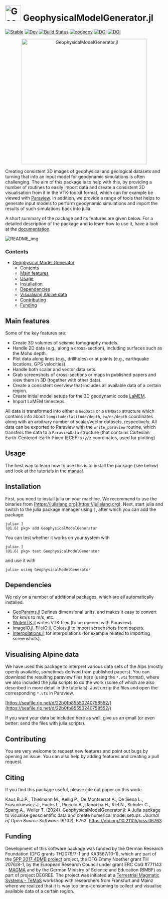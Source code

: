 <h1> <img src="./assets/GMG_Logo_new_noText.png" alt="GeophysicalModelGenerator.jl" width="50"> GeophysicalModelGenerator.jl </h1>

[![Stable](https://img.shields.io/badge/docs-stable-blue.svg)](https://juliageodynamics.github.io/GeophysicalModelGenerator.jl/dev)
[![Dev](https://img.shields.io/badge/docs-dev-blue.svg)](https://juliageodynamics.github.io/GeophysicalModelGenerator.jl/dev/)
[![Build Status](https://github.com/JuliaGeodynamics/GeophysicalModelGenerator.jl/workflows/CI/badge.svg)](https://github.com/JuliaGeodynamics/GeophysicalModelGenerator.jl/actions)
[![codecov](https://codecov.io/gh/JuliaGeodynamics/GeophysicalModelGenerator.jl/graph/badge.svg?token=2gEdE0nfSh)](https://codecov.io/gh/JuliaGeodynamics/GeophysicalModelGenerator.jl)
[![DOI](https://zenodo.org/badge/366377223.svg)](https://zenodo.org/doi/10.5281/zenodo.8074345)
[![DOI](https://joss.theoj.org/papers/10.21105/joss.06763/status.svg)](https://doi.org/10.21105/joss.06763)

<p align="center"><img src="./assets/GMG_Logo_new.png" alt="GeophysicalModelGenerator.jl" width="400"></p>

Creating consistent 3D images of geophysical and geological datasets and turning that into an input model for geodynamic simulations is often challenging. The aim of this package is to help with this, by providing a number of routines to easily import data and create a consistent 3D visualisation from it in the VTK-toolkit format, which can for example be viewed with [Paraview](https://www.paraview.org). In addition, we provide a range of tools that helps to generate input models to perform geodynamic simulations and import the results of such simulations back into julia.

A short summary of the package and its features are given below. For a detailed description of the package and to learn how to use it, have a look at the [documentation](https://juliageodynamics.github.io/GeophysicalModelGenerator.jl/dev/).

![README_img](./docs/src/assets/img/Readme_pic.png)
### Contents
- [Geophysical Model Generator](#geophysical-model-generator)
    - [Contents](#contents)
  - [Main features](#main-features)
  - [Usage](#usage)
  - [Installation](#installation)
  - [Dependencies](#dependencies)
  - [Visualising Alpine data](#visualising-alpine-data)
  - [Contributing](#contributing)
  - [Funding](#funding)

## Main features
Some of the key features are:
- Create 3D volumes of seismic tomography models.
- Handle 2D data (e.g., along a cross-section), including surfaces such as the Moho depth.
- Plot data along lines (e.g., drillholes) or at points (e.g., earthquake locations, GPS velocities).
- Handle both scalar and vector data sets.
- Grab screenshots of cross-sections or maps in published papers and view them in 3D (together with other data).
- Create a consistent overview that includes all available data of a certain region.
- Create initial model setups for the 3D geodynamic code [LaMEM](https://github.com/UniMainzGeo/LaMEM).
- Import LaMEM timesteps.

All data is transformed into either a `GeoData` or a `UTMData`  structure which contains info about `longitude/latitude/depth`, `ew/ns/depth` coordinates along with an arbitrary number of scalar/vector datasets, respectively. All data can be exported to Paraview with the `write_paraview` routine, which transfers the data to a `ParaviewData` structure (that contains Cartesian Earth-Centered-Earth-Fixed (ECEF) `x/y/z` coordinates, used for plotting)

## Usage
The best way to learn how to use this is to install the package (see below) and look at the tutorials in the [manual](https://juliageodynamics.github.io/GeophysicalModelGenerator.jl/dev/).

## Installation
First, you need to install julia on your machine. We recommend to use the binaries from [https://julialang.org](https://julialang.org).
Next, start julia and switch to the julia package manager using `]`, after which you can add the package.
```julia-repl
julia> ]
(@1.6) pkg> add GeophysicalModelGenerator
```
You can test whether it works on your system with
```julia-repl
julia> ]
(@1.6) pkg> test GeophysicalModelGenerator
```
and use it with
```julia-repl
julia> using GeophysicalModelGenerator
```

## Dependencies
We rely on a number of additional packages, which are all automatically installed.
- [GeoParams.jl](https://github.com/JuliaGeodynamics/GeoParams.jl) Defines dimensional units, and makes it easy to convert for km/s to m/s, etc.
- [WriteVTK.jl](https://github.com/jipolanco/WriteVTK.jl) writes VTK files (to be opened with Paraview).
- [ImageIO.jl](https://github.com/JuliaIO/ImageIO.jl), [FileIO.jl](https://github.com/JuliaIO/FileIO.jl), [Colors.jl](https://github.com/JuliaGraphics/Colors.jl) to import screenshots from papers.
- [Interpolations.jl](https://github.com/JuliaMath/Interpolations.jl) for interpolations (for example related to importing screenshots).


## Visualising Alpine data
We have used this package to interpret various data sets of the Alps (mostly openly available, sometimes derived from published papers). You can download the resulting paraview files here (using the `*.vts` format), where we also included the julia scripts to do the work (some of which are also described in more detail in the tutorials). Just unzip the files and open the corresponding `*.vts` in Paraview.

[https://seafile.rlp.net/d/22b0fb85550240758552/](https://seafile.rlp.net/d/22b0fb85550240758552/)

If you want your data be included here as well, give us an email (or even better: send the files with julia scripts).

## Contributing
You are very welcome to request new features and point out bugs by opening an issue. You can also help by adding features and creating a pull request.

## Citing
If you find this package useful, please cite out paper on this work:

Kaus B.J.P., Thielmann M., Aellig P., De Montserrat A., De Siena L., Frasunkiewicz J., Fuchs L., Piccolo A., Ranocha H., Riel N., Schuler C., Spang A., Weiler T. (2024).  GeophysicalModelGenerator.jl: A Julia package to visualise geoscientific data and create numerical model setups. *Journal of Open Source Software*. 9(102), 6763. https://doi.org/10.21105/joss.06763.


## Funding
Development of this software package was funded by the German Research Foundation (DFG grants TH2076/7-1 and KA3367/10-1), which are part of the [SPP 2017 4DMB project](http://www.spp-mountainbuilding.de) project, the DFG Emmy Noether grant TH 2076/8-1, by the European Research Council under grant ERC CoG #771143 - [MAGMA](https://magma.uni-mainz.de) and by the German Ministry of Science and Education (BMBF) as part of project DEGREE. The project was initiated at a [Terrestrial Magmatic Systems - TeMaS](https://temas.uni-mainz.de) workshop with researchers from Frankfurt and Mainz where we realized that it is way too time-consuming to collect and visualise available data of a certain region.
